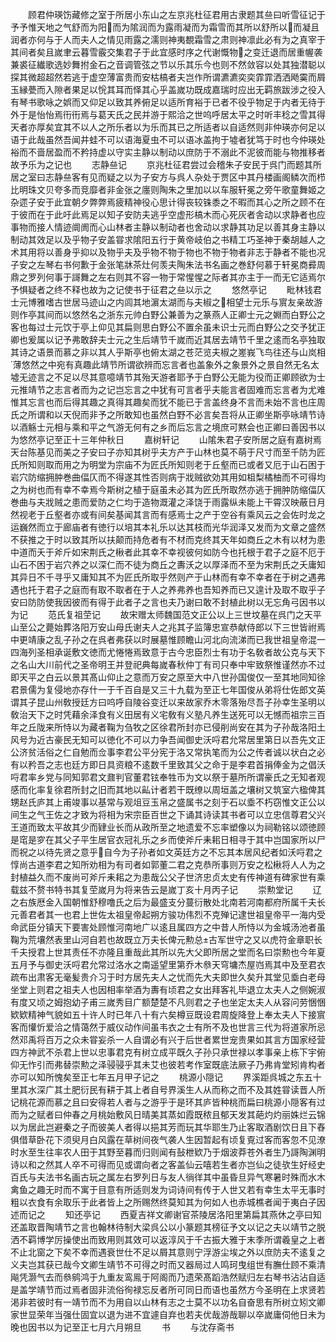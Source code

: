 <!-- { "loadSidebar": true } -->
　　顾君仲瑛饬藏修之室于所居小东山之左京兆杜征君用古隶题其亝曰听雪征记于予予惟天地之气舒而为阳而为隂润而为露雨凝而为霜雪而其所以舒所以而凝且润者亦何与于人而夫人之情见雨露之濡则神夷覩霜雪之肃则神凛此必有为之真宰于其间者矣且嵗聿云暮雪霰交集君子于此宜感时序之代谢慨物之变迁退而居重幄袭兼裘征纎歌选妙舞拊金石之音调管弦之节以乐其乐今也则不然敛容以处其独潜聪以探其微超超然若逃于虚空薄富贵而安枯槁者夫岂作所谓瀌瀌奕奕霏霏洒洒飏霙而屑玉縁甍而入隙者果足以恱其耳而怿其心乎盖嵗功既成嘉瑞时应出无羁旅跋涉之役入有琴书歌咏之娯而又仰足以致其养俯足以适所育裕于已者不役乎物足于内者无待于外于是怡怡焉衎衎焉与葛天氏之民并游于熙洽之世呜呼居太平之时听丰稔之雪其得天者亦厚矣宜其不以人之所乐者以为乐而其已之所适者以自适然则非仲瑛亦何足以语于此哉虽然吾闻井蛙不可以语海夏虫不可以语冰盖拘于墟者犹笃于时也今仲瑛处裕而不啬居盈而不矜持虚以守实主静以制动以庶防于不溺此不泥彼而能与物推移者故予乐为之记也
　　志静亝记
　　京兆杜征君尝过会稽朱子安民于呉门而题其所居之室曰志静亝客有见而疑之以为子安方与呉人杂处于贾区中其丹楼画阁鳞次而栉比明珠文贝夸多而竞靡者非金张之廛则陶朱之里加以以车服轩冕之旁午歌童舞姬之杂遝子安于此宜朝夕弊弊焉疲精神役心思计得丧较铢黍之不暇而其心之所之顾不在于彼而在于此吁此焉足以知子安防夫逃乎空虚形槁木而心死灰者舎动以求静者也应事物而接人情迹阛阓而心山林者主静以制动者也舍动以求静其功足以善其身主静以制动其效足以及乎物子安盖甞求隂阳五行于黄帝岐伯之书精工巧圣神于秦胡越人之术其用将以善身乎抑以及物乎夫及乎物不物于物也不物于物者非志于静者不能也况子安之左琴右书何歉于金张笔牀茶灶何羡夫陶朱法书名画之巻舒何慕于轩冕商彛周鼎之罗列何事于謌舞之左右则其不容一物于常惺惺之际者其亦主于一而无它适焉尔予惧疑者之终不释也故为之记使书于征君之亝以示之
　　悠然亭记
　　毗林钱君士元博雅嗜古世居马迹山之内闾其地濵太湖而与夫椒之相望士元乐与賔友亲故游则作亭其间而以悠然名之浙东元帅白野公兼善为之篆燕人正卿士元之婣而白野公之客也每过士元饮于亭上仰见其扁则思白野公不置余虽未识士元而白野公之交予犹正卿也爰属以记予弗敢辞夫士元之生后靖节千嵗而近其居去靖节千里之逺而名亭独取其诗之语景而慕之非以其人乎斯亭也俯太湖之苍茫览夫椒之嵳峩飞鸟往还与山岚相薄悠然之中宛有真趣此靖节所谓欲辨而忘言者也盖象外之象景外之景自然无名太墟无迹言之不足以尽其意噫靖节其殆天游者耶予于白野公无能为役而正卿顾欲为士元推靖节之志言者而为之记岂忘言之中犹有可言者乎夫能言者固难而忘言者为尤难惟其忘言也而后得其趣之真得其趣矣而犹不能已于言盖终身不言而未始不言也庄周氏之所谓和以天倪而非予之所敢知也虽然白野不必言矣吾将从正卿坐斯亭咏靖节诗以酒觞士元相与乘和平之气游无何有之乡而后忘言之境庶可黙会也正卿曰善因书以为悠然亭记至正十三年仲秋日
　　嘉树轩记
　　山隂朱君子安所居之庭有嘉树焉天台陈基见而美之子安曰子亦知其树乎夫方产于山林也莫不萌于尺寸而至千防为匠氏所知则取而用之为明堂为宗庙不为匠氏所知则老于丘壑而已或者又厄于山石困于岩穴防缩拥肿巻曲偪仄而不得遂其性否则病于戕贼欲効其用如柤梨橘柚而不可得均之为树也而有幸不幸焉今斯树之植于庭虽未必其为匠氏所取然亦逃于拥肿防缩偪仄巻曲与夫戕贼之患而爱防之仁均于造物溉灌之泽饶于雨露纵未能上干霄汉映蔽日月然视老于丘壑者亦或有间矣基闻其言而有感焉士之产于空谷有乘风云之会佐时龙之运巍然而立于廊庙者有徳行以培其本礼乐以达其枝而光华润泽又发而为文章之盛然不获推之于时以致其所以扶颠而持危者有不材而克终其天年如商丘之木有以材为患中道而夭于斧斤如宋荆氏之楸者此其幸不幸视彼何如防今也托根于君子之庭不厄于山石不困于岩穴养之以深仁而不徒为商丘之夀沃之以厚泽而不至为宋荆氏之夭庸知其异日不千寻乎又庸知其不为匠氏所取乎然则产于山林而有幸不幸者在于树之遇弗遇也托于君子之庭而有取不取者在于人之养弗养也吾知养而已又遑计及取不取乎子安曰防防使我因彼而有得于此者子之言也夫乃谢曰敢不封植此树以无忘角弓因书以为记
　　范氏复祖茔记
　　故宋赠太师魏国范文正公以上三世坟墓在呉门之天平山至公之薨始葬洛阳万安山母氏谢夫人之兆其子监簿忠宣恭献侍郎以下三世皆祔焉中更靖康之乱子孙之在呉者弗获以时展墓惟顾瞻山河北向流涕而已我世祖皇帝混一四海列圣相承诞敷文徳而尤惓惓焉致意于古今忠臣烈士有功于名敎者故公克与天下之名山大川前代之圣帝明王并登祀典每嵗春秋仲丁有司只奉中牢致祭惟谨然亦不过即天平之白云以景其髙山仰止之意而万安之原至大中八世孙国俊仅一至其地同知徐君景儒为复侵地亦存什一于千百自是又三十九载为至正七年国俊从弟将仕佐郎文英谓其子昆山州敎授廷方曰呜呼自陵谷变迁以来故家乔木零落殆尽吾子孙幸生圣明以敎治天下之时凭藉余泽食有义田居有义宅敎有义塾凡养生送死可以无憾而祖宗三百年之丘陇来所恃以为藏者鞠为刍牧之区徐君所封亦已侵削尚安在其为子孙哉洛阳土风号为近古豪民无知可以徳化不可以力争吾闻御史沃哷君允常居里第日以吾先文正公济贫活俗之仁自勉而佥事李君公平分宪于洛又常执笔而为公之传者诚以状白之必有以矜吾之志也廷方即日具资粮不逺数千里致其父之命于是李君首捐俸金为之倡沃哷君率乡党与同知郭君文鼐判官董君铉奉牲币为文以祭于墓所所谓豪氏之无知者观感而化率复徐君所封之旧而其地以畆计者若干既缭以周垣盖之壤树又筑室六楹俾其甥赵氏庐其上甫竣事以基常与观俎豆玉帛之盛属书之刻于石以埀不朽窃惟文正公以间生之气王佐之才致为将相为宋宗臣百世之下诵其诗读其书者可以立忠信尊君父兴王道而致太平故其少而肄业长而从政所至之地遗爱不忘率塑像以为祠勒铭以颂徳顾是窀是穸在其父子平生居官衣冠礼乐之乡而使斧斤耒耜日相寻于其中岂国家所以尸而祝之以待先贤之意乎自今为子孙者如文英廷方之不忘其本居风纪者如沃哷君之惇尚古道李君之知所劝相为有司者如郭董二君之克恭所事则万安之松楸将人人为之封植益久而不废尚可斧斤耒耜之为患哉公父子世济忠贞太史有传神道有碑家世有乘载兹不赘书特书其复茔嵗月为将来告云是嵗丁亥十月丙子记
　　崇勲堂记
　　辽之右族厯金入国朝惟舒穆噜氏之后为最盛支分蔓衍散处北南若河南都府所属千夫长元善君者其一也君上世佐太祖皇帝起朔方骏功伟烈不克殚记逮世祖皇帝平一海内受命武臣分镇天下要害处顾惟河南地广以逺且属四方之中昔人所恃以为金城汤池者虽鞠为荒壤然表里山河自若也故既立万夫长俾元勲总古军世守之又以虎符金章职长千夫授君上世其责任不亦隆且重哉此其所以先大父即所居之堂而名曰崇勲也今年夏五月予与御史沃哷君允常过洛水之南遥望里第乔木叅天穹墉杰屋岿焉其中及至君衣疏布出肃客无毫髪贵介习于时方居先夫人之忧而先大夫即世久矣升其堂见埀白老母坐堂上则君之祖夫人也因相率举酒为夀有顷君之女出拜客礼毕退立太夫人之侧婉淑有度又顷之姆抱幼子甫三嵗秀目广额楚楚不凡则君之子也坐定太夫人从容问劳悃悃欵欵精神气貌如五十许人时已年八十有六矣樽豆既设君周旋降登上奉太夫人下接賔客而懽忻爱洽之情蔼然于威仪动作间虽韦衣之士有所不及也世言三代为将道家所忌然邓禹将百万之众未甞妄杀一人自谓必有兴于后世者累世宠贵果如其言方国家经营四方神武不杀君上世以忠事君克有树立成平既久子孙只承世禄以孝事亲上栋下宇俯仰无怍引而弗替崇勲之泽骎骎乎其未艾也彼若考作室既底法厥子乃弗肯堂矧肯构者亦可以知所愧矣至正七年五月甲子记之
　　桃源小隠记
　　界溪距呉城之东五十里其水深广其土肥衍民有耕于其上者自号界溪生人从而称之而不及其姓甞读晋人所记桃花源而慕之且曰安得若人者与之游乎于是环其庐皆种桃而扁曰桃源小隠客有过而为之赋者曰仲春之月桃始敷风日晴美其蒸如霞既秾且郁天发其葩灼灼丽姝烂云锦以为居此岂避秦之子而彼美人者得以挹其芳而玩其华耶生乃止客取酒剧饮日且下舂俱借草卧花下须臾月白风露在草树间夜气袭人生因暂起有顷复覔过客而客忽不见潦时水至生往率农人田于其野至暮而归则闻有鼔枻欵乃于烟波莽苍外者生乃謌陶渊明诗以和之然其人卒不可得而见或谓向者之客盖仙云嘻若生者亦岂仙之徒欤生好经史百氏与夫法书名画古玩之属左右罗列日与友人徜徉其中虽昏旦异气寒暑时殊而水木禽鱼之趣无时而不寓于目意有所适则发为词诗间有传于人世又若有幸生太平无事时粗以衣食有余取乐于此者皆上之所赐然终莫知其为何如人也赤城樵者闻于夷白子因述而记之
　　知还亭记
　　西夏吉祥文卿谢官茶陵居洛阳里第扁其燕休之亭曰知还盖取晋陶靖节之言也翰林待制大梁呉公以小篆题其榜征予文以记之夫以靖节之脱洒不羁博学厉操使出而致用则其效可以返淳风于千古振大雅于末季所谓羲皇之上者不止北窗之下矣不幸而遇衰世仕不足以屑其意则宁浮游尘埃之外以庶防夫不逺复之义夫岂其获已哉今文卿生靖节不可得之时而又器局过人鸣珂曳组世有膴仕顾不乘清飚凭灏气去而叅鹓鸿于九重友鸾鳯于阿阁而乃遗荣髙蹈浩然赋归左右琴书沾沾自适是盖学靖节而过焉者固非流俗徇禄忘反者所可同日而语也虽然方今圣明在上求贤若渇非若彼时有一靖节而不为用自以山林有志之士莫不以功名自奋思有所树立矧文卿家世显荣年当强仕固宜以退为进不宜遽自弃也若夫优哉游哉聊以卒嵗庸伺他日未为晚也因书以为记至正七月六月朔旦
　　书
　　与沈存斋书
